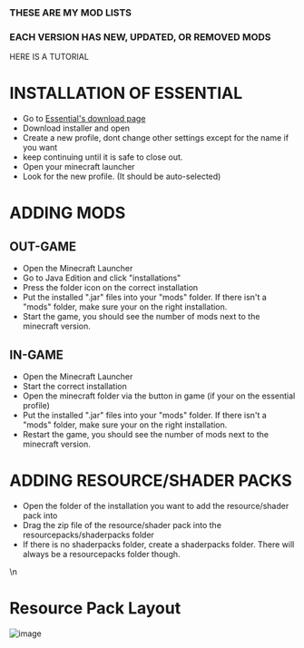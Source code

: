 ### THESE ARE MY MOD LISTS
### EACH VERSION HAS NEW, UPDATED, OR REMOVED MODS

HERE IS A TUTORIAL

# INSTALLATION OF ESSENTIAL
* Go to [Essential's download page](https://essential.gg/downloads)
* Download installer and open
* Create a new profile, dont change other settings except for the name if you want
* keep continuing until it is safe to close out.
* Open your minecraft launcher
* Look for the new profile. (It should be auto-selected)

# ADDING MODS
## OUT-GAME
* Open the Minecraft Launcher
* Go to Java Edition and click "installations"
* Press the folder icon on the correct installation
* Put the installed ".jar" files into your "mods" folder. If there isn't a "mods" folder, make sure your on the right installation.
* Start the game, you should see the number of mods next to the minecraft version.
## IN-GAME
* Open the Minecraft Launcher
* Start the correct installation
* Open the minecraft folder via the button in game (if your on the essential profile)
* Put the installed ".jar" files into your "mods" folder. If there isn't a "mods" folder, make sure your on the right installation.
* Restart the game, you should see the number of mods next to the minecraft version.

# ADDING RESOURCE/SHADER PACKS
* Open the folder of the installation you want to add the resource/shader pack into
* Drag the zip file of the resource/shader pack into the resourcepacks/shaderpacks folder
* If there is no shaderpacks folder, create a shaderpacks folder. There will always be a resourcepacks folder though.

\n
# Resource Pack Layout
![image](https://github.com/VastXanderman/mod-list-for-my-minecraft/assets/168394656/6bb3903a-667d-4b1f-858e-29f21ef39b6f)
